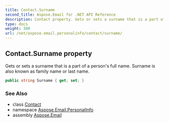 ```yaml
---
title: Contact.Surname
second_title: Aspose.Email for .NET API Reference
description: Contact property. Gets or sets a surname that is a part of a persons full name. Surname is also known as family name or last name
type: docs
weight: 380
url: /net/aspose.email.personalinfo/contact/surname/
---
```

## Contact.Surname property

Gets or sets a surname that is a part of a person's full name. Surname is also known as family name or last name.

```csharp
public string Surname { get; set; }
```

### See Also

* class [Contact](../)
* namespace [Aspose.Email.PersonalInfo](../../contact/)
* assembly [Aspose.Email](../../../)


